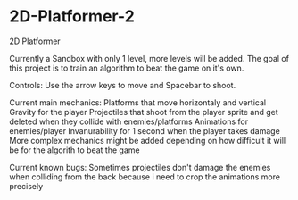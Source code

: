 # 2D-Platformer-2
2D Platformer 

Currently a Sandbox with only 1 level, more levels will be added.
The goal of this project is to train an algorithm to beat the game on it's own.

Controls:
  Use the arrow keys to move and Spacebar to shoot.
  
Current main mechanics: 
  Platforms that move horizontaly and vertical
  Gravity for the player
  Projectiles that shoot from the player sprite and get deleted when they collide with enemies/platforms
  Animations for enemies/player
  Invanurability for 1 second when the player takes damage
More complex mechanics might be added depending on how difficult it will be for the algorith to beat the game  

Current known bugs:
  Sometimes projectiles don't damage the enemies when colliding from the back because i need to crop the animations more precisely



